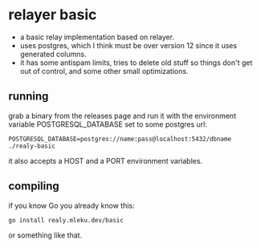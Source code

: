 relayer basic
=============

  - a basic relay implementation based on relayer.
  - uses postgres, which I think must be over version 12 since it uses generated columns.
  - it has some antispam limits, tries to delete old stuff so things don't get out of control, and some other small optimizations.

running
-------

grab a binary from the releases page and run it with the environment variable POSTGRESQL_DATABASE set to some postgres url:

    POSTGRESQL_DATABASE=postgres://name:pass@localhost:5432/dbname ./realy-basic

it also accepts a HOST and a PORT environment variables.

compiling
---------

if you know Go you already know this:

    go install realy.mleku.dev/basic

or something like that.
